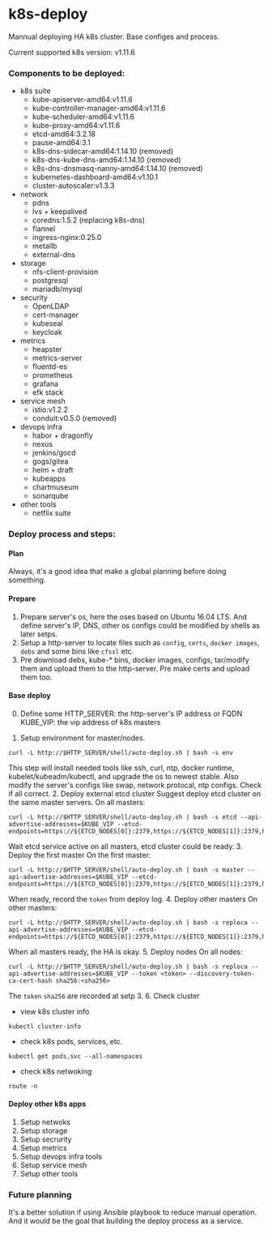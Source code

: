 # k8s-deploy

Mannual deploying HA k8s cluster. Base configes and process.

Current supported k8s version: v1.11.6

### Components to be deployed:

- k8s suite
    - kube-apiserver-amd64:v1.11.6
    - kube-controller-manager-amd64:v1.11.6
    - kube-scheduler-amd64:v1.11.6
    - kube-proxy-amd64:v1.11.6
    - etcd-amd64:3.2.18
    - pause-amd64:3.1
    - k8s-dns-sidecar-amd64:1.14.10 (removed)
    - k8s-dns-kube-dns-amd64:1.14.10 (removed)
    - k8s-dns-dnsmasq-nanny-amd64:1.14.10 (removed)
    - kubernetes-dashboard-amd64:v1.10.1
    - cluster-autoscaler:v1.3.3
- network
    - pdns
    - lvs + keepalived
    - coredns:1.5.2 (replacing k8s-dns)
    - flannel
    - ingress-nginx:0.25.0
    - metallb
    - external-dns
- storage
    - nfs-client-provision
    - postgresql
    - mariadb/mysql
- security
    - OpenLDAP
    - cert-manager
    - kubeseal
    - keycloak
- metrics
    - heapster
    - metrics-server
    - fluentd-es
    - prometheus
    - grafana
    - efk stack
- service mesh
    - istio:v1.2.2
    - conduit:v0.5.0 (removed)
- devops infra
    - habor + dragonfly
    - nexus
    - jenkins/gocd
    - gogs/gitea
    - helm + draft
    - kubeapps
    - chartmuseum
    - sonarqube
- other tools
    - netflix suite

### Deploy process and steps:
#### Plan
Always, it's a good idea that make a global planning before doing something. 
#### Prepare
1. Prepare server's os, here the oses based on Ubuntu 16.04 LTS. And define server's IP, DNS, other os configs could be modified by shells as later setps.
2. Setup a http-server to locate files such as `config`, `certs`, `docker images`, `debs` and some bins like `cfssl` etc. 
3. Pre download debs, kube-* bins, docker images, configs, tar/modify them and upload them to the http-server. Pre make certs and upload them too.
#### Base deploy
0. Define some
HTTP_SERVER: the http-server's IP address or FQDN 
KUBE_VIP: the vip address of k8s masters

1. Setup environment for master/nodes.
```
curl -L http://$HTTP_SERVER/shell/auto-deploy.sh | bash -s env
```
This step will install needed tools like ssh, curl, ntp, docker runtime, kubelet/kubeadm/kubectl, and upgrade the os to newest stable. Also modify the server's configs like swap, network protocal, ntp configs. 
Check if all correct.
2. Deploy external etcd cluster
Suggest deploy etcd cluster on the same master servers. On all masters:
```
curl -L http://$HTTP_SERVER/shell/auto-deploy.sh | bash -s etcd --api-advertise-addresses=$KUBE_VIP --etcd-endpoints=https://${ETCD_NODES[0]}:2379,https://${ETCD_NODES[1]}:2379,https://${ETCD_NODES[2]}:2379
```
Wait etcd service active on all masters, etcd cluster could be ready.
3. Deploy the first master
On the first master:
```
curl -L http://$HTTP_SERVER/shell/auto-deploy.sh | bash -s master --api-advertise-addresses=$KUBE_VIP --etcd-endpoints=https://${ETCD_NODES[0]}:2379,https://${ETCD_NODES[1]}:2379,https://${ETCD_NODES[2]}:2379
```
When ready, record the `token` from deploy log.
4. Deploy other masters
On other masters:
```
curl -L http://$HTTP_SERVER/shell/auto-deploy.sh | bash -s reploca --api-advertise-addresses=$KUBE_VIP --etcd-endpoints=https://${ETCD_NODES[0]}:2379,https://${ETCD_NODES[1]}:2379,https://${ETCD_NODES[2]}:2379
```
When all masters ready, the HA is okay.
5. Deploy nodes
On all nodes:
```
curl -L http://$HTTP_SERVER/shell/auto-deploy.sh | bash -s reploca --api-advertise-addresses=$KUBE_VIP --token <token> --discovery-token-ca-cert-hash sha256:<sha256>
```
The `token` `sha256` are recorded at setp 3.
6. Check cluster
- view k8s cluster info
```
kubectl cluster-info 
```
- check k8s pods, services, etc.
```
kubectl get pods,svc --all-namespaces
```
- check k8s netwoking
```
route -n
```
#### Deploy other k8s apps
1. Setup netwoks
2. Setup storage
3. Setup secrurity
4. Setup metrics
5. Setup devops infra tools
6. Setup service mesh
7. Setup other tools

### Future planning
It's a better solution if using Ansible playbook to reduce manual operation. And it would be the goal that building the deploy process as a service.